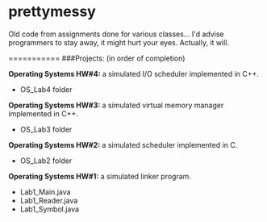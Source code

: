 prettymessy
===========

Old code from assignments done for various classes... I'd advise programmers to stay away, it might hurt your eyes. Actually, it will.

===========
###Projects:
(in order of completion)

**Operating Systems HW#4:** a simulated I/O scheduler implemented in C++.
- OS_Lab4 folder

**Operating Systems HW#3:** a simulated virtual memory manager implemented in C++.
- OS_Lab3 folder

**Operating Systems HW#2:** a simulated scheduler implemented in C.
- OS_Lab2 folder

**Operating Systems HW#1:** a simulated linker program.
- Lab1_Main.java
- Lab1_Reader.java
- Lab1_Symbol.java
